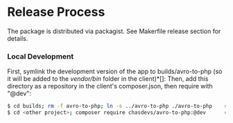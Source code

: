 # Release Process

The package is distributed via packagist.
See Makerfile release section for details.

### Local Development

First, symlink the development version of the app to builds/avro-to-php (so it will be added to the _vendor/bin_ folder in the client)*[]: 
Then, add this directory as a repository in the client's composer.json, then require with "@dev":

```bash
$ cd builds; rm -f avro-to-php; ln -s ../avro-to-php ./avro-to-php    # Symlink to development version.
$ cd <other project>; composer require chasdevs/avro-to-php:@dev      # Ensure that the symlinked directory is now in the vendor folder.
```